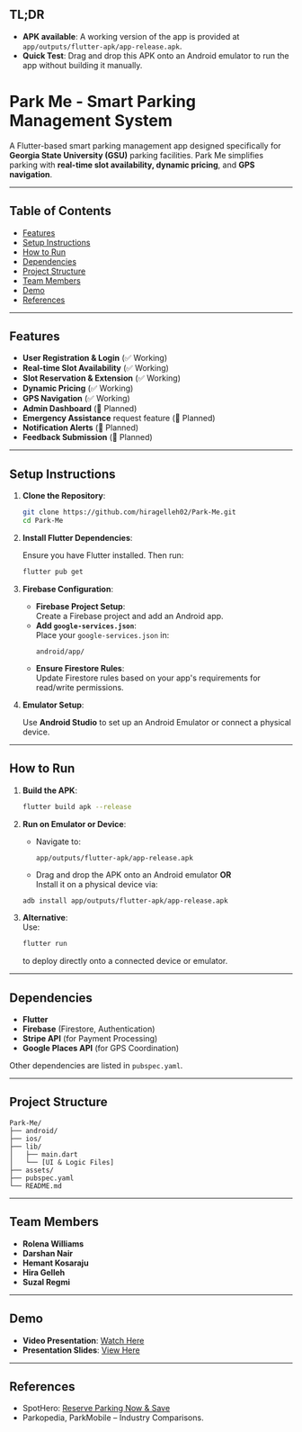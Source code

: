 
## TL;DR

- **APK available**: A working version of the app is provided at `app/outputs/flutter-apk/app-release.apk`. 
- **Quick Test**: Drag and drop this APK onto an Android emulator to run the app without building it manually.

# Park Me - Smart Parking Management System

A Flutter-based smart parking management app designed specifically for **Georgia State University (GSU)** parking facilities. Park Me simplifies parking with **real-time slot availability, dynamic pricing**, and **GPS navigation**.

---

## Table of Contents

- [Features](#features)  
- [Setup Instructions](#setup-instructions)  
- [How to Run](#how-to-run)  
- [Dependencies](#dependencies)  
- [Project Structure](#project-structure)  
- [Team Members](#team-members)  
- [Demo](#demo)  
- [References](#references)

---

## Features

- **User Registration & Login** (✅ Working)  
- **Real-time Slot Availability** (✅ Working)  
- **Slot Reservation & Extension** (✅ Working)  
- **Dynamic Pricing** (✅ Working)
- **GPS Navigation** (✅ Working)  
- **Admin Dashboard** (🚧 Planned)  
- **Emergency Assistance** request feature (🚧 Planned)  
- **Notification Alerts** (🚧 Planned)  
- **Feedback Submission** (🚧 Planned)

---

## Setup Instructions

1. **Clone the Repository**:

   ```bash
   git clone https://github.com/hiragelleh02/Park-Me.git
   cd Park-Me
   ```

2. **Install Flutter Dependencies**:

   Ensure you have Flutter installed. Then run:

   ```bash
   flutter pub get
   ```

3. **Firebase Configuration**:

   - **Firebase Project Setup**:  
     Create a Firebase project and add an Android app.  
   - **Add `google-services.json`**:  
     Place your `google-services.json` in:  
     ```
     android/app/
     ```
   - **Ensure Firestore Rules**:  
     Update Firestore rules based on your app's requirements for read/write permissions.

4. **Emulator Setup**:

   Use **Android Studio** to set up an Android Emulator or connect a physical device.

---

## How to Run

1. **Build the APK**:

   ```bash
   flutter build apk --release
   ```

2. **Run on Emulator or Device**:

   - Navigate to:
     ```
     app/outputs/flutter-apk/app-release.apk
     ```
   - Drag and drop the APK onto an Android emulator **OR**  
     Install it on a physical device via:

   ```bash
   adb install app/outputs/flutter-apk/app-release.apk
   ```

3. **Alternative**:  
   Use:

   ```bash
   flutter run
   ```

   to deploy directly onto a connected device or emulator.

---

## Dependencies

- **Flutter**  
- **Firebase** (Firestore, Authentication)  
- **Stripe API** (for Payment Processing)  
- **Google Places API** (for GPS Coordination)

Other dependencies are listed in `pubspec.yaml`.

---

## Project Structure

```
Park-Me/
├── android/
├── ios/
├── lib/
│   ├── main.dart
│   └── [UI & Logic Files]
├── assets/
├── pubspec.yaml
└── README.md
```

---

## Team Members

- **Rolena Williams** 
- **Darshan Nair**  
- **Hemant Kosaraju** 
- **Hira Gelleh**
- **Suzal Regmi** 

---

## Demo

- **Video Presentation**: [Watch Here](https://youtu.be/NzK-SP03W1Q)  
- **Presentation Slides**: [View Here](https://docs.google.com/presentation/d/1PuO_C2fEql8_IKYmUVugHZbQYS----fSrd4Bl1n8NCY/edit?usp=sharing)

---

## References

- SpotHero: [Reserve Parking Now & Save](https://spothero.com/)  
- Parkopedia, ParkMobile – Industry Comparisons.
